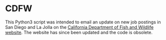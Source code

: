 # CDFW

This Python3 script was intended to email an update on new job postings in San Diego and La Jolla on the [California Department of Fish and Wildlife website](https://www.wildlife.ca.gov/). The website has since been updated and the code is obsolete.
